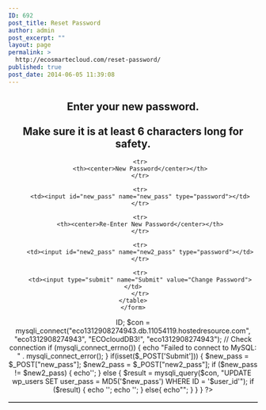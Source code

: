 ```yaml
---
ID: 692
post_title: Reset Password
author: admin
post_excerpt: ""
layout: page
permalink: >
  http://ecosmartecloud.com/reset-password/
published: true
post_date: 2014-06-05 11:39:08
---
```

<center>
<div id="content" style="display:inline">
<h2>Enter your new password.<br><br><strong>Make sure it is at least 6 characters long for safety.</strong></h2>
</div>

<div id="password" style="display:inline">
	<form name="pass_change" method="post" enctype="multipart/form-data" action="">
	<table border='1'>
				
		<tr>
		<th><center>New Password</center></th>
		</tr>
		
		<tr>
		<td><input id="new_pass" name="new_pass" type="password"></td>
		</tr>
		
		<tr>
		<th><center>Re-Enter New Password</center></th>
		</tr>
		
		<tr>
		<td><input id="new2_pass" name="new2_pass" type="password"></td>
		</tr>
		
		<tr>
		<td><input type="submit" name="Submit" value="Change Password"></td>
		</tr>
	</table>
	</form>
</div>
</center>

<?php
	error_reporting(E_ERROR | E_PARSE);
	session_start();
	$current_user = wp_get_current_user();
	$user_id = $current_user->ID;
	
	$con = mysqli_connect("eco1312908274943.db.11054119.hostedresource.com", "eco1312908274943", "ECOcloudDB3!", "eco1312908274943");
	// Check connection
	if (mysqli_connect_errno()) {
	  echo "Failed to connect to MySQL: " . mysqli_connect_error();
	}

	if(isset($_POST['Submit'])) {
		$new_pass = $_POST["new_pass"];
		$new2_pass = $_POST["new2_pass"];
		
		if ($new_pass != $new2_pass) {
			echo'<script>alert("The New Passwords Do Not Match. Please retype the new passwords.");</script>';
		}
		
		else {
			$result = mysqli_query($con, "UPDATE wp_users SET user_pass = MD5('$new_pass')  WHERE ID = '$user_id'");
			if ($result) {
				
				echo '<script>document.getElementById("content").innerHTML="<center><h2>Password Has Been Changed</h2></center>";</script>';
				echo '<script>document.getElementById("password").innerHTML="Password Has Been Changed";</script>';
			}
			
			else{
				echo"<script>alert('Password change did not work. Please contact Pool Help or try again.');</script>";
			}
		}
	}
	

?>